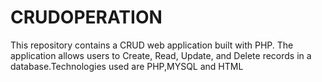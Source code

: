# CRUDOPERATION
This repository contains a CRUD web application built with PHP. The application allows users to Create, Read, Update, and Delete records in a database.Technologies used are PHP,MYSQL and HTML
